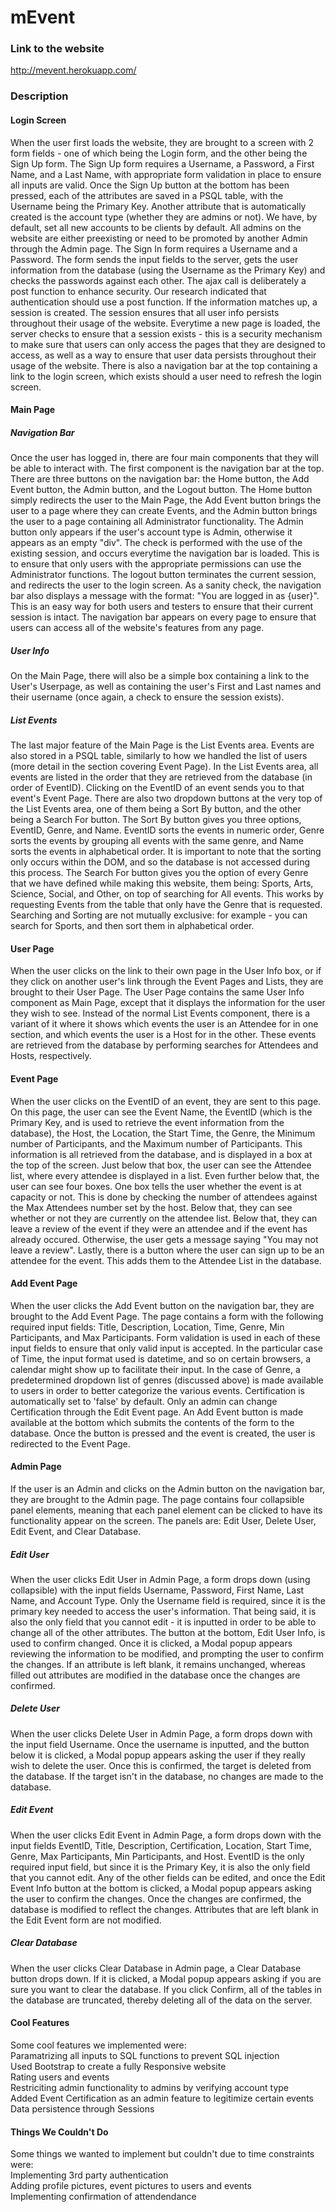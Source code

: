 # mEvent

### Link to the website
http://mevent.herokuapp.com/

### Description

#### Login Screen
When the user first loads the website, they are brought to a screen with 2 form fields - one of which being the Login form, and the other being the Sign Up form. The Sign Up form requires a Username, a Password, a First Name, and a Last Name, with appropriate form validation in place to ensure all inputs are valid. Once the Sign Up button at the bottom has been pressed, each of the attributes are saved in a PSQL table, with the Username being the Primary Key. Another attribute that is automatically created is the account type (whether they are admins or not). We have, by default, set all new accounts to be clients by default. All admins on the website are either preexisting or need to be promoted by another Admin through the Admin page. The Sign In form requires a Username and a Password. The form sends the input fields to the server, gets the user information from the database (using the Username as the Primary Key) and checks the passwords against each other. The ajax call is deliberately a post function to enhance security. Our research indicated that authentication should use a post function. If the information matches up, a session is created. The session ensures that all user info persists throughout their usage of the website. Everytime a new page is loaded, the server checks to ensure that a session exists - this is a security mechanism to make sure that users can only access the pages that they are designed to access, as well as a way to ensure that user data persists throughout their usage of the website. There is also a navigation bar at the top containing a link to the login screen, which exists should a user need to refresh the login screen.

#### Main Page
##### Navigation Bar
Once the user has logged in, there are four main components that they will be able to interact with. The first component is the navigation bar at the top. There are three buttons on the navigation bar: the Home button, the Add Event button, the Admin button, and the Logout button. The Home button simply redirects the user to the Main Page, the Add Event button brings the user to a page where they can create Events, and the Admin button brings the user to a page containing all Administrator functionality. The Admin button only appears if the user's account type is Admin, otherwise it appears as an empty "div". The check is performed with the use of the existing session, and occurs everytime the navigation bar is loaded. This is to ensure that only users with the appropriate permissions can use the Administrator functions. The logout button terminates the current session, and redirects the user to the login screen. As a sanity check, the navigation bar also displays a message with the format: "You are logged in as {user}". This is an easy way for both users and testers to ensure that their current session is intact. The navigation bar appears on every page to ensure that users can access all of the website's features from any page.

##### User Info
On the Main Page, there will also be a simple box containing a link to the User's Userpage, as well as containing the user's First and Last names and their username (once again, a check to ensure the session exists).

##### List Events
The last major feature of the Main Page is the List Events area. Events are also stored in a PSQL table, similarly to how we handled the list of users (more detail in the section covering Event Page). In the List Events area, all events are listed in the order that they are retrieved from the database (in order of EventID). Clicking on the EventID of an event sends you to that event's Event Page. There are also two dropdown buttons at the very top of the List Events area, one of them being a Sort By button, and the other being a Search For button. The Sort By button gives you three options, EventID, Genre, and Name. EventID sorts the events in numeric order, Genre sorts the events by grouping all events with the same genre, and Name sorts the events in alphabetical order. It is important to note that the sorting only occurs within the DOM, and so the database is not accessed during this process. The Search For button gives you the option of every Genre that we have defined while making this website, them being: Sports, Arts, Science, Social, and Other, on top of searching for All events. This works by requesting Events from the table that only have the Genre that is requested. Searching and Sorting are not mutually exclusive: for example - you can search for Sports, and then sort them in alphabetical order.

#### User Page
When the user clicks on the link to their own page in the User Info box, or if they click on another user's link through the Event Pages and Lists, they are brought to their User Page. The User Page contains the same User Info component as Main Page, except that it displays the information for the user they wish to see. Instead of the normal List Events component, there is a variant of it where it shows which events the user is an Attendee for in one section, and which events the user is a Host for in the other. These events are retrieved from the database by performing searches for Attendees and Hosts, respectively.

#### Event Page
When the user clicks on the EventID of an event, they are sent to this page. On this page, the user can see the Event Name, the EventID (which is the Primary Key, and is used to retrieve the event information from the database), the Host, the Location, the Start Time, the Genre, the Minimum number of Participants, and the Maximum number of Participants. This information is all retrieved from the database, and is displayed in a box at the top of the screen. Just below that box, the user can see the Attendee list, where every attendee is displayed in a list. Even further below that, the user can see four boxes. One box tells the user whether the event is at capacity or not. This is done by checking the number of attendees against the Max Attendees number set by the host. Below that, they can see whether or not they are currently on the attendee list. Below that, they can leave a review of the event if they were an attendee and if the event has already occured. Otherwise, the user gets a message saying "You may not leave a review". Lastly, there is a button where the user can sign up to be an attendee for the event. This adds them to the Attendee List in the database.

#### Add Event Page
When the user clicks the Add Event button on the navigation bar, they are brought to the Add Event Page. The page contains a form with the following required input fields: Title, Description, Location, Time, Genre, Min Participants, and Max Participants. Form validation is used in each of these input fields to ensure that only valid input is accepted. In the particular case of Time, the input format used is datetime, and so on certain browsers, a calendar might show up to facilitate their input. In the case of Genre, a predetermined dropdown list of genres (discussed above) is made available to users in order to better categorize the various events. Certification is automatically set to 'false' by default. Only an admin can change Certification through the Edit Event page. An Add Event button is made available at the bottom which submits the contents of the form to the database. Once the button is pressed and the event is created, the user is redirected to the Event Page.

#### Admin Page
If the user is an Admin and clicks on the Admin button on the navigation bar, they are brought to the Admin page. The page contains four collapsible panel elements, meaning that each panel element can be clicked to have its functionality appear on the screen. The panels are: Edit User, Delete User, Edit Event, and Clear Database.

##### Edit User
When the user clicks Edit User in Admin Page, a form drops down (using collapsible) with the input fields Username, Password, First Name, Last Name, and Account Type. Only the Username field is required, since it is the primary key needed to access the user's information. That being said, it is also the only field that you cannot edit - it is inputted in order to be able to change all of the other attributes. The button at the bottom, Edit User Info, is used to confirm changed. Once it is clicked, a Modal popup appears reviewing the information to be modified, and prompting the user to confirm the changes. If an attribute is left blank, it remains unchanged, whereas filled out attributes are modified in the database once the changes are confirmed.

##### Delete User
When the user clicks Delete User in Admin Page, a form drops down with the input field Username. Once the username is inputted, and the button below it is clicked, a Modal popup appears asking the user if they really wish to delete the user. Once this is confirmed, the target is deleted from the database. If the target isn't in the database, no changes are made to the database.

##### Edit Event
When the user clicks Edit Event in Admin Page, a form drops down with the input fields EventID, Title, Description, Certification, Location, Start Time, Genre, Max Participants, Min Participants, and Host. EventID is the only required input field, but since it is the Primary Key, it is also the only field that you cannot edit. Any of the other fields can be edited, and once the Edit Event Info button at the bottom is clicked, a Modal popup appears asking the user to confirm the changes. Once the changes are confirmed, the database is modified to reflect the changes. Attributes that are left blank in the Edit Event form are not modified.

##### Clear Database
When the user clicks Clear Database in Admin page, a Clear Database button drops down. If it is clicked, a Modal popup appears asking if you are sure you want to clear the database. If you click Confirm, all of the tables in the database are truncated, thereby deleting all of the data on the server.

#### Cool Features
Some cool features we implemented were:  
Paramatrizing all inputs to SQL functions to prevent SQL injection  
Used Bootstrap to create a fully Responsive website  
Rating users and events  
Restriciting admin functionality to admins by verifying account type  
Added Event Certification as an admin feature to legitimize certain events  
Data persistence through Sessions  

#### Things We Couldn't Do
Some things we wanted to implement but couldn't due to time constraints were:  
Implementing 3rd party authentication  
Adding profile pictures, event pictures to users and events  
Implementing confirmation of attendendance  
